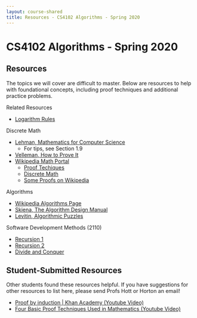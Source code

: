 ```yaml
---
layout: course-shared 
title: Resources - CS4102 Algorithms - Spring 2020 
---
```

# CS4102 Algorithms - Spring 2020

## Resources

The topics we will cover are difficult to master.  Below are resources to help with foundational concepts, including proof techniques and additional practice problems.

Related Resources
- [Logarithm Rules](https://en.wikipedia.org/wiki/List_of_logarithmic_identities)

Discrete Math
- [Lehman, Mathematics for Computer Science](pdfs/mcs.pdf)
    - For tips, see Section 1.9
- [Velleman, How to Prove It](https://search.lib.virginia.edu/catalog/u4357637)
- [Wikipedia Math Portal](https://en.wikipedia.org/wiki/Portal:Mathematics)
    - [Proof Techiques](https://en.wikipedia.org/wiki/Mathematical_proof)
    - [Discrete Math](https://en.wikipedia.org/wiki/Discrete_mathematics)
    - [Some Proofs on Wikipedia](https://en.wikipedia.org/wiki/List_of_mathematical_proofs)

Algorithms
- [Wikipedia Algorithms Page](https://en.wikipedia.org/wiki/Algorithm)
- [Skiena, The Algorithm Design Manual](https://www.amazon.com/dp/1849967202)
- [Levitin, Algorithmic Puzzles](https://search.lib.virginia.edu/catalog/u7095532)

Software Development Methods (2110)
- [Recursion 1](pdfs/31-recursion.pdf)
- [Recursion 2](pdfs/32-recursion.pdf)
- [Divide and Conquer](pdfs/33-divide-and-conquer.pdf)

## Student-Submitted Resources

Other students found these resources helpful.  If you have suggestions for other resources to list here, please send Profs Hott or Horton an email!

- [Proof by induction | Khan Academy (Youtube Video)](https://www.youtube.com/watch?v=wblW_M_HVQ8)
- [Four Basic Proof Techniques Used in Mathematics (Youtube Video)](https://www.youtube.com/watch?v=V5tUc-J124s)

